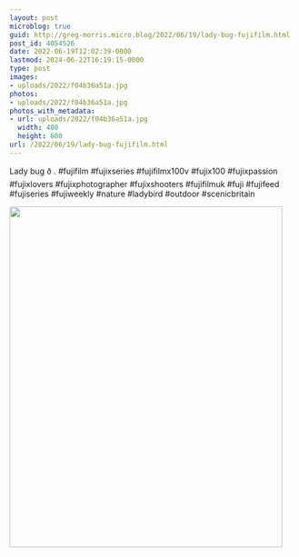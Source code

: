 ```yaml
---
layout: post
microblog: true
guid: http://greg-morris.micro.blog/2022/06/19/lady-bug-fujifilm.html
post_id: 4054526
date: 2022-06-19T12:02:39-0000
lastmod: 2024-06-22T16:19:15-0000
type: post
images:
- uploads/2022/f04b36a51a.jpg
photos:
- uploads/2022/f04b36a51a.jpg
photos_with_metadata:
- url: uploads/2022/f04b36a51a.jpg
  width: 480
  height: 600
url: /2022/06/19/lady-bug-fujifilm.html
---
```

Lady bug ð 
.
#fujifilm #fujixseries #fujifilmx100v #fujix100 #fujixpassion #fujixlovers #fujixphotographer #fujixshooters #fujifilmuk #fuji #fujifeed #fujiseries #fujiweekly #nature #ladybird #outdoor #scenicbritain

<img src="uploads/2022/f04b36a51a.jpg" width="480" height="600" alt="">
